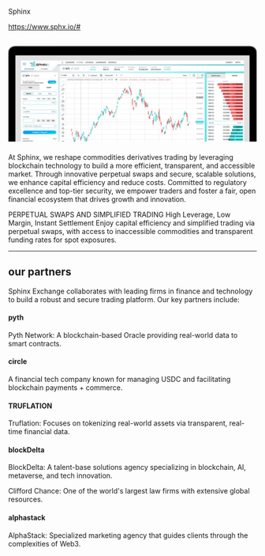 Sphinx

https://www.sphx.io/#


![alt text](image.png)
---------
At Sphinx, we reshape commodities derivatives trading by leveraging blockchain technology to build a more efficient, transparent, and
accessible market. Through innovative perpetual swaps and secure, scalable solutions, we enhance capital efficiency and reduce
costs. Committed to regulatory excellence and top-tier security, we empower traders and foster a fair, open financial ecosystem that
drives growth and innovation.

PERPETUAL SWAPS AND SIMPLIFIED TRADING
High Leverage, Low Margin, Instant Settlement
Enjoy capital efficiency and simplified trading via perpetual swaps, with access to inaccessible commodities and transparent funding rates for spot exposures.

-------------

## our partners
Sphinx Exchange collaborates with leading firms in finance and technology
to build a robust and secure trading platform. Our key partners include:

####  pyth
Pyth Network: A blockchain-based Oracle providing real-world data to smart contracts.


####  circle
A financial tech company known for managing USDC and facilitating blockchain payments + commerce.

####  TRUFLATION
Truflation: Focuses on tokenizing real-world assets via transparent, real-time financial data.

#### blockDelta
BlockDelta: A talent-base solutions agency specializing in blockchain, AI, metaverse, and tech innovation.


Clifford Chance: One of the world's largest law firms with extensive global resources.

#### alphastack
AlphaStack: Specialized marketing agency that guides clients through the complexities of Web3.